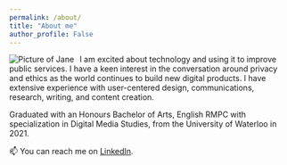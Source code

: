 ```yaml
---
permalink: /about/
title: "About me"
author_profile: False
---
```

<img src="bio-photo2.jpg"
     alt="Picture of Jane"
     style="float: left; margin-right: 10px;" />
     
I am excited about technology and using it to improve public services. I have a keen interest in the conversation around privacy and ethics as the world continues to build new digital products. I have extensive experience with user-centered design, communications, research, writing, and content creation.

Graduated with an Honours Bachelor of Arts, English RMPC with specialization in Digital Media Studies, from the University of Waterloo in 2021.

📫 You can reach me on [LinkedIn](https://www.linkedin.com/in/janelu1/).
